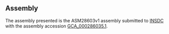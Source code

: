 

Assembly
--------

The assembly presented is the ASM28603v1 assembly submitted to
[INSDC](http://www.insdc.org) with the assembly accession
[GCA\_000286035.1](http://www.ebi.ac.uk/ena/data/view/GCA_000286035.1).
